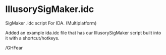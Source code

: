 # IllusorySigMaker.idc
SigMaker .idc script For IDA. (Multiplatform)<br>

Added an example ida.idc file that has our IllusorySigMaker script built into it with a shortcut/hotkeys.

/GHFear
